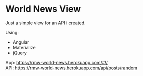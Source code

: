 # World News View

Just a simple view for an API i created.

Using:
* Angular
* Materialize
* jQuery

App: https://rmw-world-news.herokuapp.com/#!/ <br/>
API: https://rmw-world-news.herokuapp.com/api/posts/random

